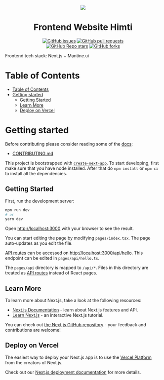 <p align="center">
  <img src="https://avatars.githubusercontent.com/u/106340941">
</p>

<h1 align="center">Frontend Website Himti</h1>
<p align="center">
  <a href="https://github.com/Litbang-HIMTI/Frontend-Website-Himti/issues"><img alt="GitHub issues" src="https://img.shields.io/github/issues/Litbang-HIMTI/Frontend-Website-Himti"></a>
  <a href="https://github.com/Litbang-HIMTI/Frontend-Website-Himti/pulls"><img alt="GitHub pull requests" src="https://img.shields.io/github/issues-pr/Litbang-HIMTI/Frontend-Website-Himti"></a>
  <br />
  <a href="https://github.com/Litbang-HIMTI/Frontend-Website-Himti/stargazers"><img alt="GitHub Repo stars" src="https://img.shields.io/github/stars/Litbang-HIMTI/Frontend-Website-Himti?style=social"></a>
  <a href="https://github.com/Litbang-HIMTI/Frontend-Website-Himti/network/members"><img alt="GitHub forks" src="https://img.shields.io/github/forks/Litbang-HIMTI/Frontend-Website-Himti?style=social"></a>
</p>

Frontend tech stack:
Next.js + Mantine.ui

# Table of Contents

- [Table of Contents](#table-of-contents)
- [Getting started](#getting-started)
  - [Getting Started](#getting-started-1)
  - [Learn More](#learn-more)
  - [Deploy on Vercel](#deploy-on-vercel)

# Getting started

Before contributing please consider reading some of the [docs](docs):

- [CONTRIBUTING.md](docs/CONTRIBUTING.md)

This project is bootstrapped with [`create-next-app`](https://github.com/vercel/next.js/tree/canary/packages/create-next-app). To start developing, first make sure that you have node installed. After that do `npm install` or `npm ci` to install all the dependencies.

## Getting Started

First, run the development server:

```bash
npm run dev
# or
yarn dev
```

Open [http://localhost:3000](http://localhost:3000) with your browser to see the result.

You can start editing the page by modifying `pages/index.tsx`. The page auto-updates as you edit the file.

[API routes](https://nextjs.org/docs/api-routes/introduction) can be accessed on [http://localhost:3000/api/hello](http://localhost:3000/api/hello). This endpoint can be edited in `pages/api/hello.ts`.

The `pages/api` directory is mapped to `/api/*`. Files in this directory are treated as [API routes](https://nextjs.org/docs/api-routes/introduction) instead of React pages.

## Learn More

To learn more about Next.js, take a look at the following resources:

- [Next.js Documentation](https://nextjs.org/docs) - learn about Next.js features and API.
- [Learn Next.js](https://nextjs.org/learn) - an interactive Next.js tutorial.

You can check out [the Next.js GitHub repository](https://github.com/vercel/next.js/) - your feedback and contributions are welcome!

## Deploy on Vercel

The easiest way to deploy your Next.js app is to use the [Vercel Platform](https://vercel.com/new?utm_medium=default-template&filter=next.js&utm_source=create-next-app&utm_campaign=create-next-app-readme) from the creators of Next.js.

Check out our [Next.js deployment documentation](https://nextjs.org/docs/deployment) for more details.
